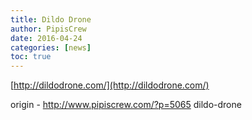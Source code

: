 ```yaml
---
title: Dildo Drone
author: PipisCrew
date: 2016-04-24
categories: [news]
toc: true
---
```


[http://dildodrone.com/](http://dildodrone.com/)

origin - http://www.pipiscrew.com/?p=5065 dildo-drone